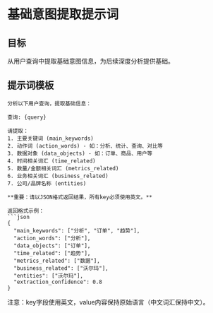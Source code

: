 # 基础意图提取提示词

## 目标
从用户查询中提取基础意图信息，为后续深度分析提供基础。

## 提示词模板

```
分析以下用户查询，提取基础信息：

查询: {query}

请提取：
1. 主要关键词 (main_keywords)
2. 动作词 (action_words) - 如：分析、统计、查询、对比等
3. 数据对象 (data_objects) - 如：订单、商品、用户等
4. 时间相关词汇 (time_related)
5. 数量/金额相关词汇 (metrics_related)
6. 业务相关词汇 (business_related)
7. 公司/品牌名称 (entities)

**重要：请以JSON格式返回结果，所有key必须使用英文。**

返回格式示例：
```json
{
  "main_keywords": ["分析", "订单", "趋势"],
  "action_words": ["分析"],
  "data_objects": ["订单"],
  "time_related": ["趋势"],
  "metrics_related": ["数据"],
  "business_related": ["沃尔玛"],
  "entities": ["沃尔玛"],
  "extraction_confidence": 0.8
}
```

注意：key字段使用英文，value内容保持原始语言（中文词汇保持中文）。
```